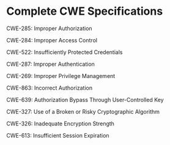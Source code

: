 

# Complete CWE Specifications

CWE-285: Improper Authorization

CWE-284: Improper Access Control

CWE-522: Insufficiently Protected Credentials

CWE-287: Improper Authentication

CWE-269: Improper Privilege Management

CWE-863: Incorrect Authorization

CWE-639: Authorization Bypass Through User-Controlled Key

CWE-327: Use of a Broken or Risky Cryptographic Algorithm

CWE-326: Inadequate Encryption Strength

CWE-613: Insufficient Session Expiration